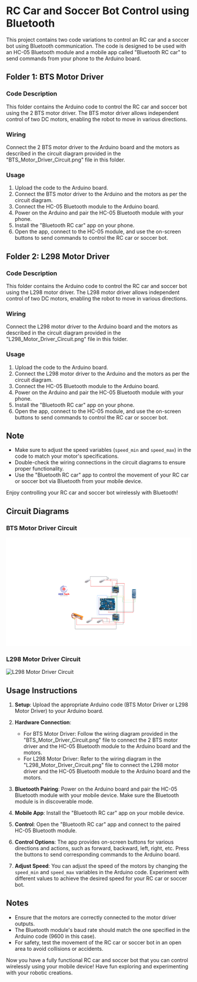 # RC Car and Soccer Bot Control using Bluetooth

This project contains two code variations to control an RC car and a soccer bot using Bluetooth communication. The code is designed to be used with an HC-05 Bluetooth module and a mobile app called "Bluetooth RC car" to send commands from your phone to the Arduino board.

## Folder 1: BTS Motor Driver

### Code Description

This folder contains the Arduino code to control the RC car and soccer bot using the 2 BTS motor driver. The BTS motor driver allows independent control of two DC motors, enabling the robot to move in various directions.

### Wiring

Connect the 2 BTS motor driver to the Arduino board and the motors as described in the circuit diagram provided in the "BTS_Motor_Driver_Circuit.png" file in this folder.

### Usage

1. Upload the code to the Arduino board.
2. Connect the BTS motor driver to the Arduino and the motors as per the circuit diagram.
3. Connect the HC-05 Bluetooth module to the Arduino board.
4. Power on the Arduino and pair the HC-05 Bluetooth module with your phone.
5. Install the "Bluetooth RC car" app on your phone.
6. Open the app, connect to the HC-05 module, and use the on-screen buttons to send commands to control the RC car or soccer bot.

## Folder 2: L298 Motor Driver

### Code Description

This folder contains the Arduino code to control the RC car and soccer bot using the L298 motor driver. The L298 motor driver allows independent control of two DC motors, enabling the robot to move in various directions.

### Wiring

Connect the L298 motor driver to the Arduino board and the motors as described in the circuit diagram provided in the "L298_Motor_Driver_Circuit.png" file in this folder.

### Usage

1. Upload the code to the Arduino board.
2. Connect the L298 motor driver to the Arduino and the motors as per the circuit diagram.
3. Connect the HC-05 Bluetooth module to the Arduino board.
4. Power on the Arduino and pair the HC-05 Bluetooth module with your phone.
5. Install the "Bluetooth RC car" app on your phone.
6. Open the app, connect to the HC-05 module, and use the on-screen buttons to send commands to control the RC car or soccer bot.

## Note

- Make sure to adjust the speed variables (`speed_min` and `speed_max`) in the code to match your motor's specifications.
- Double-check the wiring connections in the circuit diagrams to ensure proper functionality.
- Use the "Bluetooth RC car" app to control the movement of your RC car or soccer bot via Bluetooth from your mobile device.

Enjoy controlling your RC car and soccer bot wirelessly with Bluetooth!

## Circuit Diagrams

### BTS Motor Driver Circuit
![BTS Motor Driver Circuit](Image/RC%20and%20Soccor%20circuit%20using%202%20BTS.png)

### L298 Motor Driver Circuit
![L298 Motor Driver Circuit](path_to_l298_motor_driver_circuit.png)

## Usage Instructions

1. **Setup**: Upload the appropriate Arduino code (BTS Motor Driver or L298 Motor Driver) to your Arduino board.

2. **Hardware Connection**:
   - For BTS Motor Driver: Follow the wiring diagram provided in the "BTS_Motor_Driver_Circuit.png" file to connect the 2 BTS motor driver and the HC-05 Bluetooth module to the Arduino board and the motors.
   - For L298 Motor Driver: Refer to the wiring diagram in the "L298_Motor_Driver_Circuit.png" file to connect the L298 motor driver and the HC-05 Bluetooth module to the Arduino board and the motors.

3. **Bluetooth Pairing**: Power on the Arduino board and pair the HC-05 Bluetooth module with your mobile device. Make sure the Bluetooth module is in discoverable mode.

4. **Mobile App**: Install the "Bluetooth RC car" app on your mobile device.

5. **Control**: Open the "Bluetooth RC car" app and connect to the paired HC-05 Bluetooth module.

6. **Control Options**: The app provides on-screen buttons for various directions and actions, such as forward, backward, left, right, etc. Press the buttons to send corresponding commands to the Arduino board.

7. **Adjust Speed**: You can adjust the speed of the motors by changing the `speed_min` and `speed_max` variables in the Arduino code. Experiment with different values to achieve the desired speed for your RC car or soccer bot.

## Notes

- Ensure that the motors are correctly connected to the motor driver outputs.
- The Bluetooth module's baud rate should match the one specified in the Arduino code (9600 in this case).
- For safety, test the movement of the RC car or soccer bot in an open area to avoid collisions or accidents.

Now you have a fully functional RC car and soccer bot that you can control wirelessly using your mobile device! Have fun exploring and experimenting with your robotic creations.